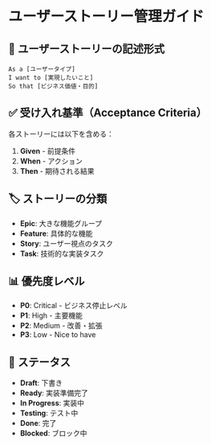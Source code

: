 # ユーザーストーリー管理ガイド

## 📝 ユーザーストーリーの記述形式

```
As a [ユーザータイプ]
I want to [実現したいこと]
So that [ビジネス価値・目的]
```

## ✅ 受け入れ基準（Acceptance Criteria）

各ストーリーには以下を含める：

1. **Given** - 前提条件
2. **When** - アクション
3. **Then** - 期待される結果

## 🏷️ ストーリーの分類

- **Epic**: 大きな機能グループ
- **Feature**: 具体的な機能
- **Story**: ユーザー視点のタスク
- **Task**: 技術的な実装タスク

## 📊 優先度レベル

- **P0**: Critical - ビジネス停止レベル
- **P1**: High - 主要機能
- **P2**: Medium - 改善・拡張
- **P3**: Low - Nice to have

## 🔄 ステータス

- **Draft**: 下書き
- **Ready**: 実装準備完了
- **In Progress**: 実装中
- **Testing**: テスト中
- **Done**: 完了
- **Blocked**: ブロック中
